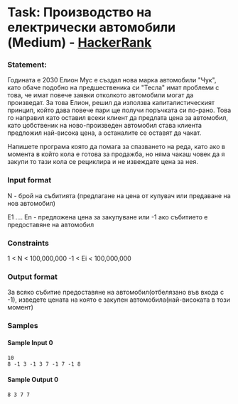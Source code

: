 # Task: Производство на електрически автомобили (Medium) - [HackerRank](<https://www.hackerrank.com/contests/sda-2020-2021-test7-8jfn4/challenges/challenge-2737>)


### Statement:

Годината е 2030 Елион Мус е създал нова марка автомобили "Чук", като обаче подобно на предшественика си "Тесла" имат проблеми с това, че имат повече заявки отколкото автомобили могат да произведат. За това Елион, решил да използва капиталистическият принцип, който дава повече пари ще получи поръчката си по-рано. Това го направил като оставил всеки клиент да предлата цена за автомобил, като цобственик на ново-произведен автомобил става клиента предложил най-висока цена, а останалите се оставят да чакат.

Напишете програма която да помага за спазването на реда, като ако в момента в който кола е готова за продажба, но няма чакаш човек да я закупи то тази кола се рециклира и не извеждате цена за нея.


### Input format

N - брой на събитията (предлагане на цена от купувач или предаване на нов автомобил)

E1  .... En - предложена цена за закупуване или -1 ако събитието е предоставяне на автомобил


### Constraints

1 &lt; N &lt; 100,000,000
-1 &lt; Ei &lt; 100,000,000

### Output format

За всяко събитие предоставяне на автомобил(отбелязано във входа с -1), изведете цената на която е закупен автомобила(най-високата в този момент)


### Samples


#### Sample Input 0
```
10
8 -1 3 -1 3 7 -1 7 -1 8 
```

#### Sample Output 0
```
8 3 7 7 
```

